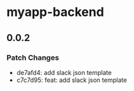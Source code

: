 # myapp-backend

## 0.0.2

### Patch Changes

- de7afd4: add slack json template
- c7c7d95: feat: add slack json template
